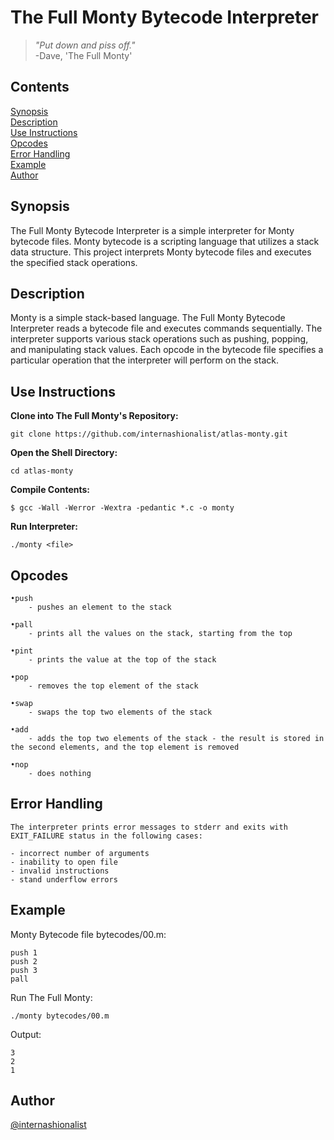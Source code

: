 # The Full Monty Bytecode Interpreter

>*"Put down and piss off."*<br>
\-Dave, 'The Full Monty'

## Contents

[Synopsis](#synopsis)<br>
[Description](#description)<br>
[Use Instructions](#use-instructions)<br>
[Opcodes](#opcodes)<br>
[Error Handling](#error-handling)<br>
[Example](#example)<br>
[Author](#author)

## Synopsis

The Full Monty Bytecode Interpreter is a simple interpreter for Monty bytecode files. Monty bytecode is a scripting language that utilizes a stack data structure. This project interprets Monty bytecode files and executes the specified stack operations.

## Description

Monty is a simple stack-based language. The Full Monty Bytecode Interpreter reads a bytecode file and executes commands sequentially. The interpreter supports various stack operations such as pushing, popping, and manipulating stack values. Each opcode in the bytecode file specifies a particular operation that the interpreter will perform on the stack.

## Use Instructions

**Clone into The Full Monty's Repository:**
```
git clone https://github.com/internashionalist/atlas-monty.git
```
**Open the Shell Directory:**
```
cd atlas-monty
```
**Compile Contents:**
```
$ gcc -Wall -Werror -Wextra -pedantic *.c -o monty
```
**Run Interpreter:**
```
./monty <file>
```

## Opcodes
```
•push
	- pushes an element to the stack

•pall
	- prints all the values on the stack, starting from the top

•pint
	- prints the value at the top of the stack

•pop
	- removes the top element of the stack

•swap
	- swaps the top two elements of the stack

•add
	- adds the top two elements of the stack - the result is stored in the second elements, and the top element is removed

•nop
	- does nothing

```


## Error Handling
```
The interpreter prints error messages to stderr and exits with EXIT_FAILURE status in the following cases:

- incorrect number of arguments
- inability to open file
- invalid instructions
- stand underflow errors
```


## Example

Monty Bytecode file bytecodes/00.m:
```
push 1
push 2
push 3
pall
```

Run The Full Monty:
```
./monty bytecodes/00.m
```

Output:
```
3
2
1
```

## Author

[@internashionalist](https://github.com/internashionalist/internashionalist/blob/main/README.md)

